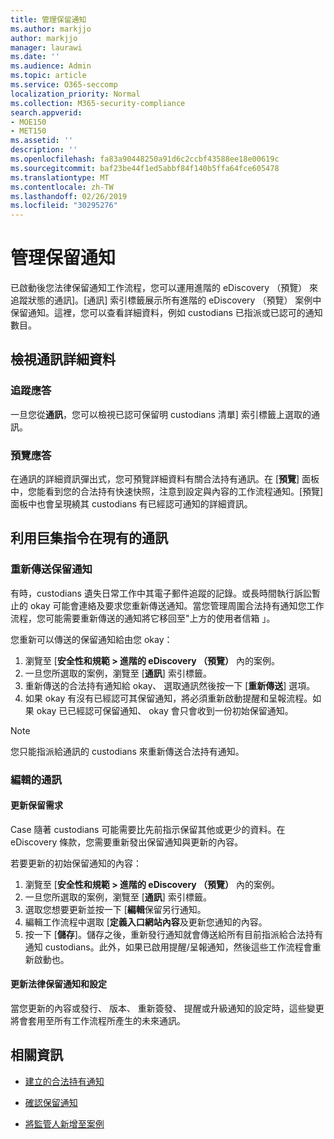 ```yaml
---
title: 管理保留通知
ms.author: markjjo
author: markjjo
manager: laurawi
ms.date: ''
ms.audience: Admin
ms.topic: article
ms.service: O365-seccomp
localization_priority: Normal
ms.collection: M365-security-compliance
search.appverid:
- MOE150
- MET150
ms.assetid: ''
description: ''
ms.openlocfilehash: fa83a90448250a91d6c2ccbf43588ee18e00619c
ms.sourcegitcommit: baf23be44f1ed5abbf84f140b5ffa64fce605478
ms.translationtype: MT
ms.contentlocale: zh-TW
ms.lasthandoff: 02/26/2019
ms.locfileid: "30295276"
---
```

# <a name="manage-hold-notifications"></a>管理保留通知

已啟動後您法律保留通知工作流程，您可以運用進階的 eDiscovery （預覽） 來追蹤狀態的通訊]。[通訊] 索引標籤展示所有進階的 eDiscovery （預覽） 案例中保留通知。這裡，您可以查看詳細資料，例如 custodians 已指派或已認可的通知數目。

## <a name="view-communication-details"></a>檢視通訊詳細資料

### <a name="track-acknowledgements"></a>追蹤應答

一旦您從**通訊**，您可以檢視已認可保留明 custodians 清單] 索引標籤上選取的通訊。 

### <a name="preview-acknowledgements"></a>預覽應答

在通訊的詳細資訊彈出式，您可預覽詳細資料有關合法持有通訊。在 [**預覽**] 面板中，您能看到您的合法持有快速快照，注意到設定與內容的工作流程通知。[預覽] 面板中也會呈現繞其 custodians 有已經認可通知的詳細資訊。

## <a name="taking-action-on-existing-communications"></a>利用巨集指令在現有的通訊

### <a name="re-send-a-hold-notice"></a>重新傳送保留通知

有時，custodians 遺失日常工作中其電子郵件追蹤的記錄。或長時間執行訴訟暫止的 okay 可能會連絡及要求您重新傳送通知。當您管理周圍合法持有通知您工作流程，您可能需要重新傳送的通知將它移回至"上方的使用者信箱 」。

您重新可以傳送的保留通知給由您 okay：
1. 瀏覽至 [**安全性和規範 > 進階的 eDiscovery （預覽）** 內的案例。
2. 一旦您所選取的案例，瀏覽至 [**通訊**] 索引標籤。
3. 重新傳送的合法持有通知給 okay、 選取通訊然後按一下 [**重新傳送**] 選項。
4. 如果 okay 有沒有已經認可其保留通知，將必須重新啟動提醒和呈報流程。如果 okay 已已經認可保留通知、 okay 會只會收到一份初始保留通知。

> [!NOTE]
> 您只能指派給通訊的 custodians 來重新傳送合法持有通知。 

### <a name="edit-a-communication"></a>編輯的通訊

#### <a name="update-preservation-requirements"></a>更新保留需求
  
Case 隨著 custodians 可能需要比先前指示保留其他或更少的資料。在 eDiscovery 條款，您需要重新發出保留通知與更新的內容。

若要更新的初始保留通知的內容：

1. 瀏覽至 [**安全性和規範 > 進階的 eDiscovery （預覽）** 內的案例。
2. 一旦您所選取的案例，瀏覽至 [**通訊**] 索引標籤。
3. 選取您想要更新並按一下 [**編輯**保留另行通知。
4. 編輯工作流程中選取 [**定義入口網站內容**及更新您通知的內容。 
5. 按一下 [**儲存**]。儲存之後，重新發行通知就會傳送給所有目前指派給合法持有通知 custodians。此外，如果已啟用提醒/呈報通知，然後這些工作流程會重新啟動也。 


#### <a name="update-legal-hold-notifications-and-settings"></a>更新法律保留通知和設定

當您更新的內容或發行、 版本、 重新簽發、 提醒或升級通知的設定時，這些變更將會套用至所有工作流程所產生的未來通訊。

## <a name="related-information"></a>相關資訊 

- [建立的合法持有通知](create-hold-notification.md)
    
- [確認保留通知](acknowledge-hold-notification.md)
    
- [將監管人新增至案例](add-custodians-to-case.md)